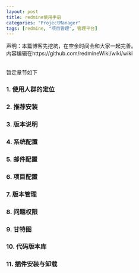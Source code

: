 ```yaml
---
layout: post
title: redmine使用手册
categories: "ProjectManager"
tags: [redmine, "项目管理", 管理平台]
---
```


<!--
	1. 使用人群的定位
	2. 推荐安装
	3. 版本说明
	4. 系统配置
	5. 邮件配置
	5. 项目配置
	6. 版本管理
	6. 问题权限
	7. 甘特图
	8. 代码版本库
	-->

声明：本篇博客先挖坑，在空余时间会和大家一起完善。	
内容编辑在https://github.com/redmineWiki/wiki/wiki

<br>
暂定章节如下

### 1. 使用人群的定位
### 2. 推荐安装
### 3. 版本说明
### 4. 系统配置
### 5. 邮件配置
### 6. 项目配置
### 7. 版本管理
### 8. 问题权限
### 9. 甘特图
### 10. 代码版本库
### 11. 插件安装与卸载